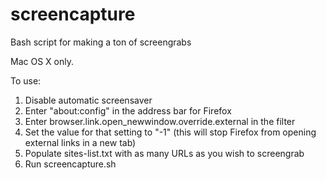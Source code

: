 screencapture
=============

Bash script for making a ton of screengrabs

Mac OS X only.

To use:

1. Disable automatic screensaver
2. Enter "about:config" in the address bar for Firefox
3. Enter browser.link.open_newwindow.override.external in the filter
4. Set the value for that setting to "-1" (this will stop Firefox from opening external links in a new tab)
5. Populate sites-list.txt with as many URLs as you wish to screengrab
6. Run screencapture.sh

